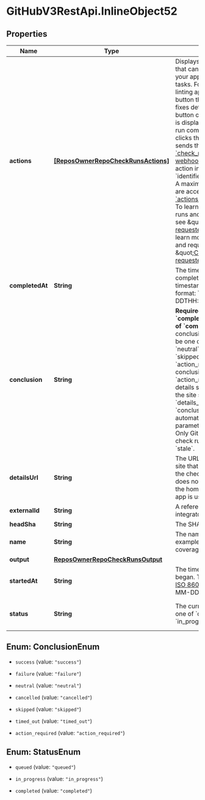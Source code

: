 # GitHubV3RestApi.InlineObject52

## Properties

Name | Type | Description | Notes
------------ | ------------- | ------------- | -------------
**actions** | [**[ReposOwnerRepoCheckRunsActions]**](ReposOwnerRepoCheckRunsActions.md) | Displays a button on GitHub that can be clicked to alert your app to do additional tasks. For example, a code linting app can display a button that automatically fixes detected errors. The button created in this object is displayed after the check run completes. When a user clicks the button, GitHub sends the [&#x60;check_run.requested_action&#x60; webhook](https://developer.github.com/webhooks/event-payloads/#check_run) to your app. Each action includes a &#x60;label&#x60;, &#x60;identifier&#x60; and &#x60;description&#x60;. A maximum of three actions are accepted. See the [&#x60;actions&#x60; object](https://developer.github.com/v3/checks/runs/#actions-object) description. To learn more about check runs and requested actions, see \&quot;[Check runs and requested actions](https://developer.github.com/v3/checks/runs/#check-runs-and-requested-actions).\&quot; To learn more about check runs and requested actions, see \&quot;[Check runs and requested actions](https://developer.github.com/v3/checks/runs/#check-runs-and-requested-actions).\&quot; | [optional] 
**completedAt** | **String** | The time the check completed. This is a timestamp in [ISO 8601](https://en.wikipedia.org/wiki/ISO_8601) format: &#x60;YYYY-MM-DDTHH:MM:SSZ&#x60;. | [optional] 
**conclusion** | **String** | **Required if you provide &#x60;completed_at&#x60; or a &#x60;status&#x60; of &#x60;completed&#x60;**. The final conclusion of the check. Can be one of &#x60;success&#x60;, &#x60;failure&#x60;, &#x60;neutral&#x60;, &#x60;cancelled&#x60;, &#x60;skipped&#x60;, &#x60;timed_out&#x60;, or &#x60;action_required&#x60;. When the conclusion is &#x60;action_required&#x60;, additional details should be provided on the site specified by &#x60;details_url&#x60;.   **Note:** Providing &#x60;conclusion&#x60; will automatically set the &#x60;status&#x60; parameter to &#x60;completed&#x60;. Only GitHub can change a check run conclusion to &#x60;stale&#x60;. | [optional] 
**detailsUrl** | **String** | The URL of the integrator&#39;s site that has the full details of the check. If the integrator does not provide this, then the homepage of the GitHub app is used. | [optional] 
**externalId** | **String** | A reference for the run on the integrator&#39;s system. | [optional] 
**headSha** | **String** | The SHA of the commit. | 
**name** | **String** | The name of the check. For example, \&quot;code-coverage\&quot;. | 
**output** | [**ReposOwnerRepoCheckRunsOutput**](ReposOwnerRepoCheckRunsOutput.md) |  | [optional] 
**startedAt** | **String** | The time that the check run began. This is a timestamp in [ISO 8601](https://en.wikipedia.org/wiki/ISO_8601) format: &#x60;YYYY-MM-DDTHH:MM:SSZ&#x60;. | [optional] 
**status** | **String** | The current status. Can be one of &#x60;queued&#x60;, &#x60;in_progress&#x60;, or &#x60;completed&#x60;. | [optional] [default to &#39;queued&#39;]



## Enum: ConclusionEnum


* `success` (value: `"success"`)

* `failure` (value: `"failure"`)

* `neutral` (value: `"neutral"`)

* `cancelled` (value: `"cancelled"`)

* `skipped` (value: `"skipped"`)

* `timed_out` (value: `"timed_out"`)

* `action_required` (value: `"action_required"`)





## Enum: StatusEnum


* `queued` (value: `"queued"`)

* `in_progress` (value: `"in_progress"`)

* `completed` (value: `"completed"`)




